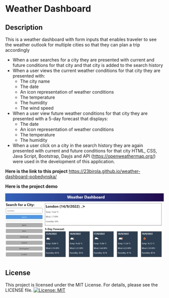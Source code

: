 # Weather Dashboard

## Description

This is a weather dashboard with form inputs that enables traveler to see the weather outlook for multiple cities so that they can plan a trip accordingly

- When a user searches for a city they are presented with current and future conditions for that city and that city is added to the search history
- When a user views the current weather conditions for that city they are presented with:
  - The city name
  - The date
  - An icon representation of weather conditions
  - The temperature
  - The humidity
  - The wind speed
- When a user view future weather conditions for that city they are presented with a 5-day forecast that displays:
  - The date
  - An icon representation of weather conditions
  - The temperature
  - The humidity
- When a user click on a city in the search history they are again presented with current and future conditions for that city
  HTML, CSS, Java Script, Bootstrap, Dayjs and API (https://openweathermap.org/) were used in the development of this application.

**Here is the link to this project** https://23birola.github.io/weather-dashboard-pobedynska/

**Here is the project demo**

![game demo](/assets/images/demo.png)

## License

This project is licensed under the MIT License. For details, please see the LICENSE file. [![License: MIT](https://img.shields.io/badge/License-MIT-yellow.svg)](https://opensource.org/licenses/MIT)
